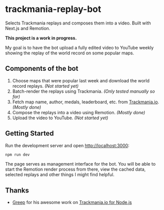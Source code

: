 # trackmania-replay-bot

Selects Trackmania replays and composes them into a video. Built with Next.js
and Remotion.

**This project is a work in progress.**

My goal is to have the bot upload a fully edited video to YouTube weekly showing
the replay of the world record on some popular maps.

## Components of the bot

1. Choose maps that were popular last week and download the world record replays. _(Not started yet)_
1. Batch-render the replays using Trackmania. _(Only tested manually so far)_
1. Fetch map name, author, medals, leaderboard, etc. from [Trackmania.io](https://www.npmjs.com/package/trackmania.io). _(Mostly done)_
1. Compose the replays into a video using Remotion. _(Mostly done)_
1. Upload the video to YouTube. _(Not started yet)_

## Getting Started

Run the development server and open [http://localhost:3000](http://localhost:3000):

```bash
npm run dev
```

The page serves as management interface for the bot. You will be able to start
the Remotion render process from there, view the cached data, selected replays
and other things I might find helpful.

## Thanks

- [Greep](https://github.com/GreepTheSheep) for his awesome work on [Trackmania.io for Node.js](https://www.npmjs.com/package/trackmania.io)
